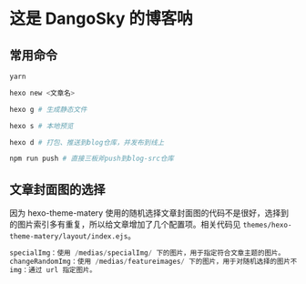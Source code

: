 # 这是 DangoSky 的博客呐

## 常用命令

```bash
yarn 

hexo new <文章名>

hexo g # 生成静态文件

hexo s # 本地预览

hexo d # 打包、推送到blog仓库，并发布到线上

npm run push # 直接三板斧push到blog-src仓库
```


## 文章封面图的选择

因为 hexo-theme-matery 使用的随机选择文章封面图的代码不是很好，选择到的图片索引多有重复，所以给文章增加了几个配置项。相关代码见 `themes/hexo-theme-matery/layout/index.ejs`。

```js
specialImg：使用 /medias/specialImg/ 下的图片，用于指定符合文章主题的图片。
changeRandomImg：使用 /medias/featureimages/ 下的图片，用于对随机选择的图片不满意时进行指定更换。
img：通过 url 指定图片。
```




